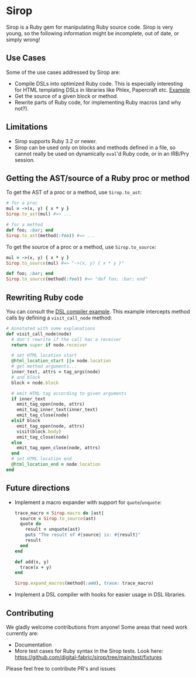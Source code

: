 # Sirop

Sirop is a Ruby gem for manipulating Ruby source code. Sirop is very young, so
the following information might be incomplete, out of date, or simply wrong!

## Use Cases

Some of the use cases addressed by Sirop are:

- Compile DSLs into optimized Ruby code. This is especially interesting for HTML
  templating DSLs in libraries like Phlex, Papercraft etc.
  [Example](https://github.com/digital-fabric/sirop/blob/main/test/dsl_compiler.rb)
- Get the source of a given block or method.
- Rewrite parts of Ruby code, for implementing Ruby macros (and why not?).

## Limitations

- Sirop supports Ruby 3.2 or newer.
- Sirop can be used only on blocks and methods defined in a file, so cannot
  really be used on dynamically `eval`'d Ruby code, or in an IRB/Pry session.

## Getting the AST/source of a Ruby proc or method

To get the AST of a proc or a method, use `Sirop.to_ast`:

```ruby
# for a proc
mul = ->(x, y) { x * y }
Sirop.to_ast(mul) #=> ...

# for a method
def foo; :bar; end
Sirop.to_ast(method(:foo)) #=> ...
```

To get the source of a proc or a method, use `Sirop.to_source`:

```ruby
mul = ->(x, y) { x * y }
Sirop.to_source(mul) #=> "->(x, y) { x * y }"

def foo; :bar; end
Sirop.to_source(method(:foo)) #=> "def foo; :bar; end"
```

## Rewriting Ruby code

You can consult the [DSL compiler
example](https://github.com/digital-fabric/sirop/blob/main/test/dsl_compiler.rb). This example intercepts method calls by defining a `visit_call_node` method:

```ruby
# Annotated with some explanations
def visit_call_node(node)
  # don't rewrite if the call has a receiver
  return super if node.receiver

  # set HTML location start
  @html_location_start ||= node.location
  # get method arguments...
  inner_text, attrs = tag_args(node)
  # and block
  block = node.block

  # emit HTML tag according to given arguments
  if inner_text
    emit_tag_open(node, attrs)
    emit_tag_inner_text(inner_text)
    emit_tag_close(node)
  elsif block
    emit_tag_open(node, attrs)
    visit(block.body)
    emit_tag_close(node)
  else
    emit_tag_open_close(node, attrs)
  end
  # set HTML location end
  @html_location_end = node.location
end
```

## Future directions

- Implement a macro expander with support for `quote`/`unquote`:

  ```ruby
  trace_macro = Sirop.macro do |ast|
    source = Sirop.to_source(ast)
    quote do
      result = unquote(ast)
      puts "The result of #{source} is: #{result}"
      result
    end
  end

  def add(x, y)
    trace(x + y)
  end

  Sirop.expand_macros(method(:add), trace: trace_macro)
  ```

- Implement a DSL compiler with hooks for easier usage in DSL libraries.

## Contributing

We gladly welcome contributions from anyone! Some areas that need work currently
are:

- Documentation
- More test cases for Ruby syntax in the Sirop tests. Look here:
  https://github.com/digital-fabric/sirop/tree/main/test/fixtures

Please feel free to contribute PR's and issues
